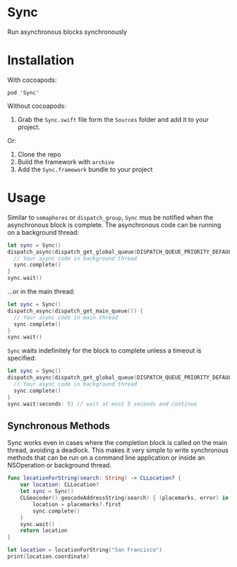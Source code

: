 # Sync
Run asynchronous blocks synchronously

# Installation
With cocoapods:
```
pod 'Sync'
```

Without cocoapods:

1. Grab the `Sync.swift` file form the `Sources` folder and add it to your project.

Or:

1. Clone the repo
2. Build the framework with `archive`
3. Add the `Sync.framework` bundle to your project

# Usage
Similar to `semaphores` or `dispatch_group`, `Sync` mus be notified when the asynchronous block is complete. The asynchronous code can be running on a background thread:

```swift
let sync = Sync()
dispatch_async(dispatch_get_global_queue(DISPATCH_QUEUE_PRIORITY_DEFAULT, 0)) {
  // Your async code in background thread
  sync.complete()
}
sync.wait()
```

...or in the main thread:

```swift
let sync = Sync()
dispatch_async(dispatch_get_main_queue()) {
  // Your async code in main thread
  sync.complete()
}
sync.wait()
```

`Sync` waits indefinitely for the block to complete unless a timeout is specified:

```swift
let sync = Sync()
dispatch_async(dispatch_get_global_queue(DISPATCH_QUEUE_PRIORITY_DEFAULT, 0)) {
  // Your async code in background thread
  sync.complete()
}
sync.wait(seconds: 5) // wait at most 5 seconds and continue
```

## Synchronous Methods
Sync works even in cases where the completion block is called on the main thread, avoiding a deadlock. This makes it very simple to write synchronous methods that can be run on a command line application or inside an NSOperation or background thread.

```swift
func locationForString(search: String) -> CLLocation? {
    var location: CLLocation?
    let sync = Sync()
    CLGeocoder().geocodeAddressString(search) { (placemarks, error) in
        location = placemarks?.first
        sync.complete()
    }
    sync.wait()
    return location
}

let location = locationForString("San Francisco")
print(location.coordinate)
```
